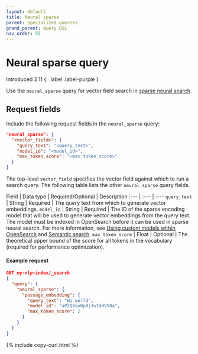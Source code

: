```yaml
---
layout: default
title: Neural sparse
parent: Specialized queries
grand_parent: Query DSL
nav_order: 55
---
```


# Neural sparse query
Introduced 2.11
{: .label .label-purple }

Use the `neural_sparse` query for vector field search in [sparse neural search]({{site.url}}{{site.baseurl}}/search-plugins/neural-sparse-search/). 

## Request fields

Include the following request fields in the `neural_sparse` query:

```json
"neural_sparse": {
  "<vector_field>": {
    "query_text": "<query_text>",
    "model_id": "<model_id>",
    "max_token_score": "<max_token_score>"
  }
}
```

The top-level `vector_field` specifies the vector field against which to run a search query. The following table lists the other `neural_sparse` query fields.

Field | Data type | Required/Optional | Description
:--- | :--- | :--- 
`query_text` | String | Required | The query text from which to generate vector embeddings. 
`model_id` | String | Required | The ID of the sparse encoding model that will be used to generate vector embeddings from the query text. The model must be indexed in OpenSearch before it can be used in sparse neural search. For more information, see [Using custom models within OpenSearch]({{site.url}}{{site.baseurl}}/ml-commons-plugin/ml-framework/) and [Semantic search]({{site.url}}{{site.baseurl}}/ml-commons-plugin/semantic-search/).
`max_token_score` | Float | Optional | The theoretical upper bound of the score for all tokens in the vocabulary (required for performance optimization).

#### Example request

```json
GET my-nlp-index/_search
{
  "query": {
    "neural_sparse": {
      "passage_embedding": {
        "query_text": "Hi world",
        "model_id": "aP2Q8ooBpBj3wT4HVS8a",
        "max_token_score": 2
      }
    }
  }
}
```
{% include copy-curl.html %}